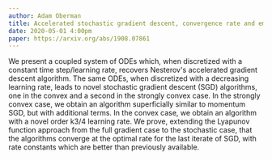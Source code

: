 ```yaml
---
author: Adam Oberman
title: Accelerated stochastic gradient descent, convergence rate and empirical results
date: 2020-05-01 4:00pm
paper: https://arxiv.org/abs/1908.07861
---
```


We present a coupled system of ODEs which, when discretized with a constant time step/learning rate, recovers Nesterov's accelerated gradient descent algorithm. The same ODEs, when discretized with a decreasing learning rate, leads to novel stochastic gradient descent (SGD) algorithms, one in the convex and a second in the strongly convex case. In the strongly convex case, we obtain an algorithm superficially similar to momentum SGD, but with additional terms. In the convex case, we obtain an algorithm with a novel order k3/4 learning rate. We prove, extending the Lyapunov function approach from the full gradient case to the stochastic case, that the algorithms converge at the optimal rate for the last iterate of SGD, with rate constants which are better than previously available.
